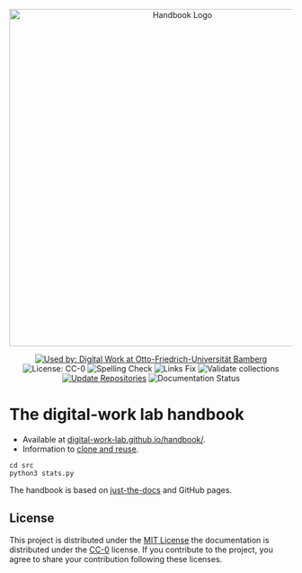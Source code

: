 <p align="center">
    <img alt="Handbook Logo" src="https://raw.githubusercontent.com/digital-work-lab/handbook/main/assets/images/digital-work-lab.png" width="600px">
</p>

<div align="center">

[![Used by: Digital Work at Otto-Friedrich-Universität Bamberg](https://img.shields.io/badge/Used%20by-%20Digital%20Work%20(Otto--Friedrich--Universit%C3%A4t%20Bamberg)-blue)](https://digital-work-lab.github.io/handbook/)
![License: CC-0](https://img.shields.io/badge/License-CC--0-green.svg)
![Spelling Check](https://github.com/digital-work-lab/handbook/actions/workflows/spelling.yml/badge.svg)
![Links Fix](https://github.com/digital-work-lab/handbook/actions/workflows/links_fix.yml/badge.svg)
![Validate collections](https://github.com/digital-work-lab/handbook/actions/workflows/validate_collections.yml/badge.svg)
[![Update Repositories](https://github.com/digital-work-lab/handbook/actions/workflows/update_repositories.yaml/badge.svg)](https://github.com/digital-work-lab/handbook/actions/workflows/update_repositories.yaml)
![Documentation Status](https://img.shields.io/github/actions/workflow/status/digital-work-lab/handbook/pages.yml?label=documentation)

</div>

# The digital-work lab handbook

- Available at [digital-work-lab.github.io/handbook/](https://digital-work-lab.github.io/handbook/).
- Information to [clone and reuse](https://digital-work-lab.github.io/handbook/docs/10-lab/10_processes/10.10.handbook.html#how-to-copy-the-handbook).

```
cd src
python3 stats.py
```

The handbook is based on [just-the-docs](https://github.com/just-the-docs/just-the-docs) and GitHub pages.

## License

This project is distributed under the [MIT License](LICENSE) the documentation is distributed under the [CC-0](https://creativecommons.org/publicdomain/zero/1.0/) license.
If you contribute to the project, you agree to share your contribution following these licenses.
